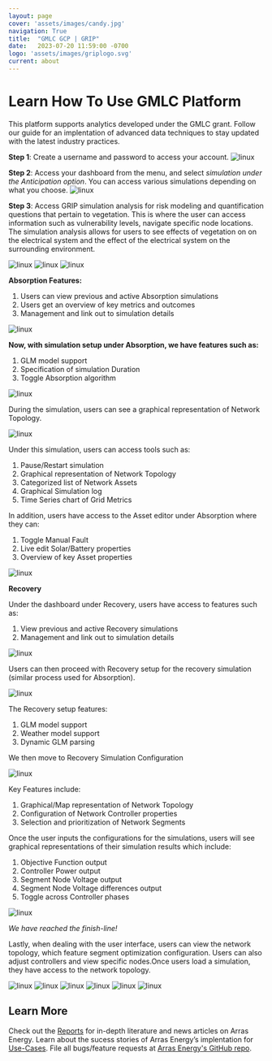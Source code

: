 ```yaml
---
layout: page
cover: 'assets/images/candy.jpg'
navigation: True
title:  "GMLC GCP | GRIP"
date:   2023-07-20 11:59:00 -0700
logo: 'assets/images/griplogo.svg'
current: about
---
```


# Learn How To Use GMLC Platform
 
This platform supports analytics developed under the GMLC grant. Follow our guide for an implentation of advanced data techniques to stay updated with the latest industry practices.

**Step 1**: Create a username and password to access your account.
<img src="{{ site.baseurl }}assets/images/demo1.png" alt="linux" style="max-width: 600px;">

**Step 2**: Access your dashboard from the menu, and select *simulation under the Anticipation option*. You can access various simulations depending on what you choose.
<img src="{{ site.baseurl }}assets/images/demo2.png" alt="linux" style="max-width: 600px;">

**Step 3**: Access GRIP simulation analysis for risk modeling and quantification questions that pertain to vegetation. This is where the user can access information such as vulnerability levels, navigate specific node locations. The simulation analysis allows for users to see effects of vegetation on on the electrical system and the effect of the electrical system on the surrounding environment.

<img src="{{ site.baseurl }}assets/images/simulations.png" alt="linux" style="max-width: 600px;">


<img src="{{ site.baseurl }}assets/images/node 2.png" alt="linux" style="max-width: 600px;">


<img src="{{ site.baseurl }}assets/images/simulation2.png" alt="linux" style="max-width: 600px;">

**Absorption Features:**
1. Users can view previous and active Absorption simulations
2. Users get an overview of key metrics and outcomes
3. Management and link out to simulation details

<img src="{{ site.baseurl }}assets/images/absorption.png" alt="linux" style="max-width: 700px;">

**Now, with simulation setup under Absorption, we have features such as:**
1. GLM model support
2. Specification of simulation Duration
3. Toggle Absorption algorithm

<img src="{{ site.baseurl }}assets/images/mysim.png" alt="linux" style="max-width: 600px;">

During the simulation, users can see a graphical representation of Network Topology.

<img src="{{ site.baseurl }}assets/images/nofaults.png" alt="linux" style="max-width: 600px;">

Under this simulation, users can access tools such as:

1. Pause/Restart simulation
2. Graphical representation of Network Topology
3. Categorized list of Network Assets
4. Graphical Simulation log
5. Time Series chart of Grid Metrics

In addition, users have access to the Asset editor under Absorption where they can:

1. Toggle Manual Fault
2. Live edit Solar/Battery properties
3. Overview of key Asset properties

<img src="{{ site.baseurl }}assets/images/firea.png" alt="linux" style="max-width: 700px;">

**Recovery**

Under the dashboard under Recovery, users have access to features such as:

1. View previous and active Recovery simulations
2. Management and link out to simulation details

<img src="{{ site.baseurl }}assets/images/1.png" alt="linux" style="max-width: 650px;">

Users can then proceed with Recovery setup for the recovery simulation (similar process used for Absorption).

<img src="{{ site.baseurl }}assets/images/2.png" alt="linux" style="max-width: 650px;">

The Recovery setup features:

1. GLM model support
2. Weather model support
3. Dynamic GLM parsing

We then move to Recovery Simulation Configuration

<img src="{{ site.baseurl }}assets/images/3.png" alt="linux" style="max-width: 650px;">

Key Features include:
1. Graphical/Map representation of Network Topology
2. Configuration of Network Controller properties
3. Selection and prioritization of Network Segments

Once the user inputs the configurations for the simulations, users will see graphical representations of their simulation results which include:

1. Objective Function output
2. Controller Power output
3. Segment Node Voltage output
4. Segment Node Voltage differences output
5. Toggle across Controller phases

<img src="{{ site.baseurl }}assets/images/4.png" alt="linux" style="max-width: 650px;">

*We have reached the finish-line!*

Lastly, when dealing with the user interface, users can view the network topology, which feature segment optimization configuration. Users can also adjust controllers and view specific nodes.Once users load a simulation, they have access to the network topology.

<img src="{{ site.baseurl }}assets/images/5.png" alt="linux" style="max-width: 650px;">

<img src="{{ site.baseurl }}assets/images/6.png" alt="linux" style="max-width: 650px;">

<img src="{{ site.baseurl }}assets/images/7.png" alt="linux" style="max-width: 650px;">

<img src="{{ site.baseurl }}assets/images/8.png" alt="linux" style="max-width: 650px;">

<img src="{{ site.baseurl }}assets/images/9.png" alt="linux" style="max-width: 650px;">

<img src="{{ site.baseurl }}assets/images/10.png" alt="linux" style="max-width: 650px;">

## Learn More
Check out the [Reports](https://arras-energy.github.io/static-website/literature/) for in-depth literature and news articles on Arras Energy. Learn about the sucess stories of Arras Energy’s implentation for [Use-Cases](https://arras-energy.github.io/static-website/use-cases/). File all bugs/feature requests at [Arras Energy's GitHub repo](https://github.com/arras-energy).

[Tutorials]:  https://arras-energy.github.io/static-website/tutorials/
[Reports]:   https://arras-energy.github.io/static-website/literature/ 
[Use-Cases]:  https://arras-energy.github.io/static-website/use-cases/ 
[Arras Energy's GitHub repo]: https://github.com/arras-energy
